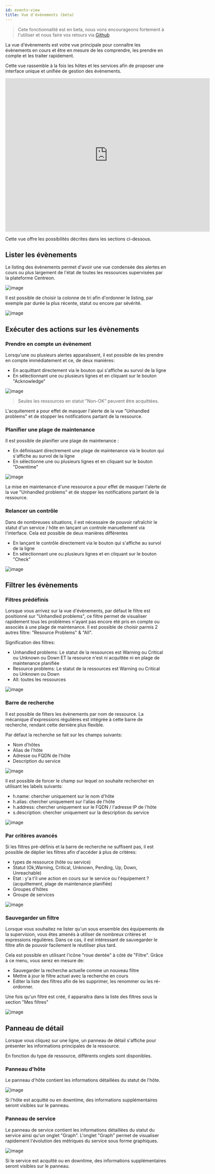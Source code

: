 ```yaml
---
id: events-view
title: Vue d'évènements (beta)
---
```


> Cete fonctionnalité est en beta, nous vons encourageons fortement à l'utiliser et nous faire vos retours via [Github](https://github.com/centreon/centreon/issues/new/choose)

La vue d'évènements est votre vue principale pour connaître les évènements en cours et être en mesure
de les comprendre, les prendre en compte et les traiter rapidement.

Cette vue rassemble à la fois les hôtes et les services afin de proposer une interface unique et unifiée de gestion des évènements.

<iframe width="640" height="480" src="https://www.youtube.com/embed/FVjuIbBDuYU" frameborder="0" allowfullscreen></iframe>

Cette vue offre les possibilités décrites dans les sections ci-dessous.

## Lister les évènements

Le listing des évènements permet d'avoir une vue condensée des alertes en cours ou plus largement de l'état de
toutes les ressources supervisées par la plateforme Centreon.

![image](../assets/alerts/events-view/listing.png)

Il est possible de choisir la colonne de tri afin d'ordonner le listing, par exemple par durée la plus récente, statut ou encore par sévérité.

![image](../assets/alerts/events-view/orderby.gif)

## Exécuter des actions sur les évènements

### Prendre en compte un évènement

Lorsqu'une ou plusieurs alertes apparaîssent, il est possible de les prendre en compte immédiatement et ce, de deux manières:

- En acquittant directement via le bouton qui s'affiche au survol de la ligne
- En sélectionnant une ou plusieurs lignes et en cliquant sur le bouton "Acknowledge"

![image](../assets/alerts/events-view/acknowledgement.gif)

> Seules les ressources en statut "Non-OK" peuvent être acquittées.

L'acquitement a pour effet de masquer l'alerte de la vue "Unhandled problems" et de stopper
les notifications partant de la ressource.

### Planifier une plage de maintenance

Il est possible de planifier une plage de maintenance :

- En définissant directrement une plage de maintenance via le bouton qui s'affiche au survol de la ligne
- En sélectionne une ou plusieurs lignes et en cliquant sur le bouton "Downtime"

![image](../assets/alerts/events-view/downtime.gif)

La mise en maintenance d'une ressource a pour effet de masquer l'alerte de la vue "Unhandled problems" et de stopper
les notifications partant de la ressource.

### Relancer un contrôle

Dans de nombreuses situations, il est nécessaire de pouvoir rafraîchir le statut d'un service / hôte en
lançant un controle manuellement via l'interface. Cela est possible de deux manières différentes

- En lançant le contrôle directement via le bouton qui s'affiche au survol de la ligne
- En sélectionnant une ou plusieurs lignes et en cliquant sur le bouton "Check"

![image](../assets/alerts/events-view/check.gif)


## Filtrer les évènements

### Filtres prédéfinis

Lorsque vous arrivez sur la vue d'évènements, par défaut le filtre est positionné sur "Unhandled problems", ce filtre
permet de visualiser rapidement tous les problèmes n'ayant pas encore été pris en compte ou associés à
une plage de maintenance. Il est possible de choisir parmis 2 autres filtre: "Resource Problems" & "All".

Signification des filtres:

- Unhandled problems: Le statut de la ressources est Warning ou Critical ou Unknown ou Down ET la resource n'est ni acquittée ni en plage de maintenance planifiée
- Resource problems: Le statut de la ressources est Warning ou Critical ou Unknown ou Down
- All: toutes les ressources

![image](../assets/alerts/events-view/predefined-filters.gif)

### Barre de recherche

Il est possible de filters les évènements par nom de ressource. La mécanique d'expressions régulières est intégrée
à cette barre de recherche, rendant cette dernière plus flexible.

Par défaut la recherche se fait sur les champs suivants:

- Nom d'hôtes
- Alias de l'hôte
- Adresse ou FQDN de l'hôte
- Description du service

![image](../assets/alerts/events-view/simple-search.png)

Il est possible de forcer le champ sur lequel on souhaite rechercher en utilisant les labels suivants:

- h.name: chercher uniquement sur le nom d'hôte
- h.alias: chercher uniquement sur l'alias de l'hôte
- h.address: chercher uniquement sur le FQDN / l'adresse IP de l'hôte
- s.description: chercher uniquement sur la description du service

![image](../assets/alerts/events-view/label-search.png)

### Par critères avancés

Si les filtres pré-définis et la barre de recherche ne suffisent pas, il est possible de déplier
les filtres afin d'accéder à plus de critères:

- types de ressource (hôte ou service)
- Statut (Ok,Warning, Critical, Unknown, Pending, Up, Down, Unreachable)
- Etat : y'a t'il une action en cours sur le service ou l'équipement ? (acquittement, plage de maintenance planifiée)
- Groupes d'hôtes
- Groupe de services

![image](../assets/alerts/events-view/advanced-search.png)

### Sauvegarder un filtre

Lorsque vous souhaitez ne lister qu'un sous ensemble des équipements de la supervision, vous êtes amenés à
utiliser de nombreux critères et expressions régulières. Dans ce cas, il est intéressant de sauvegarder
le filtre afin de pouvoir facilement le réutiliser plus tard.

Cela est possible en utilisant l'icône "roue dentée" à côté de "Filtre". Grâce à ce menu, vous serez en mesure de:

* Sauvegarder la recherche actuelle comme un nouveau filtre
* Mettre à jour le filtre actuel avec la recherche en cours
* Editer la liste des filtres afin de les supprimer, les renommer ou les ré-ordonner.

Une fois qu'un filtre est créé, il apparaitra dans la liste des filtres sous la section "Mes filtres"

![image](../assets/alerts/events-view/manage-filters.gif)

## Panneau de détail

Lorsque vous cliquez sur une ligne, un panneau de détail s'affiche pour présenter les informations principales de la ressource.

En fonction du type de ressource, différents onglets sont disponibles.

### Panneau d'hôte

Le panneau d'hôte contient les informations détaillées du statut de l'hôte.

![image](../assets/alerts/events-view/host-panel.gif)

Si l'hôte est acquitté ou en downtime, des informations supplémentaires seront visibles sur le panneau.

### Panneau de service

Le panneau de service contient les informations détaillées du statut du service ainsi qu'un onglet "Graph". L'onglet
"Graph" permet de visualiser rapidement l'évolution des métriques du service sous forme graphiques.

![image](../assets/alerts/events-view/service-panel.gif)

Si le service est acquitté ou en downtime, des informations supplémentaires seront visibles sur le panneau.
